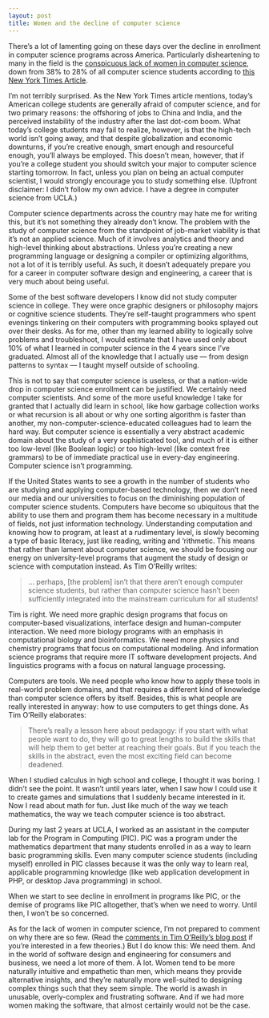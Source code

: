 ```yaml
---
layout: post
title: Women and the decline of computer science
---
```


There’s a lot of lamenting going on these days over the decline in enrollment in computer science programs across America. Particularly disheartening to many in the field is the [conspicuous lack of women in computer science](http://radar.oreilly.com/archives/2007/04/women_in_comput.html), down from 38% to 28% of all computer science students according to [this New York Times Article](http://www.nytimes.com/2007/04/17/science/17comp.html).

I’m not terribly surprised. As the New York Times article mentions, today’s American college students are generally afraid of computer science, and for two primary reasons: the offshoring of jobs to China and India, and the perceived instability of the industry after the last dot-com boom. What today’s college students may fail to realize, however, is that the high-tech world isn’t going away, and that despite globalization and economic downturns, if you’re creative enough, smart enough and resourceful enough, you’ll always be employed. This doesn’t mean, however, that if you’re a college student you should switch your major to computer science starting tomorrow. In fact, unless you plan on being an actual computer scientist, I would strongly encourage you to study something else. (Upfront disclaimer: I didn’t follow my own advice. I have a degree in computer science from UCLA.)

Computer science departments across the country may hate me for writing this, but it’s not something they already don’t know. The problem with the study of computer science from the standpoint of job-market viability is that it’s not an applied science. Much of it involves analytics and theory and high-level thinking about abstractions. Unless you’re creating a new programming language or designing a compiler or optimizing algorithms, not a lot of it is terribly useful. As such, it doesn’t adequately prepare you for a career in computer software design and engineering, a career that is very much about being useful.

Some of the best software developers I know did not study computer science in college. They were once graphic designers or philosophy majors or cognitive science students. They’re self-taught programmers who spent evenings tinkering on their computers with programming books splayed out over their desks. As for me, other than my learned ability to logically solve problems and troubleshoot, I would estimate that I have used only about 10% of what I learned in computer science in the 4 years since I’ve graduated. Almost all of the knowledge that I actually use — from design patterns to syntax — I taught myself outside of schooling.

This is not to say that computer science is useless, or that a nation-wide drop in computer science enrollment can be justified. We certainly need computer scientists. And some of the more useful knowledge I take for granted that I actually did learn in school, like how garbage collection works or what recursion is all about or why one sorting algorithm is faster than another, my non-computer-science-educated colleagues had to learn the hard way. But computer science is essentially a very abstract academic domain about the study of a very sophisticated tool, and much of it is either too low-level (like Boolean logic) or too high-level (like context free grammars) to be of immediate practical use in every-day engineering. Computer science isn’t programming.

If the United States wants to see a growth in the number of students who are studying and applying computer-based technology, then we don’t need our media and our universities to focus on the diminishing population of computer science students. Computers have become so ubiquitous that the ability to use them and program them has become necessary in a multitude of fields, not just information technology. Understanding computation and knowing how to program, at least at a rudimentary level, is slowly becoming a type of basic literacy, just like reading, writing and ‘rithmetic. This means that rather than lament about computer science, we should be focusing our energy on university-level programs that augment the study of design or science with computation instead. As Tim O’Reilly writes:

> ... perhaps, [the problem] isn’t that there aren’t enough computer science students, but rather than computer science hasn’t been sufficiently integrated into the mainstream curriculum for all students!

Tim is right. We need more graphic design programs that focus on computer-based visualizations, interface design and human-computer interaction. We need more biology programs with an emphasis in computational biology and bioinformatics. We need more physics and chemistry programs that focus on computational modeling. And information science programs that require more IT software development projects. And linguistics programs with a focus on natural language processing.

Computers are tools. We need people who know how to apply these tools in real-world problem domains, and that requires a different kind of knowledge than computer science offers by itself. Besides, this is what people are really interested in anyway: how to use computers to get things done. As Tim O’Reilly elaborates:

> There’s really a lesson here about pedagogy: if you start with what people want to do, they will go to great lengths to build the skills that will help them to get better at reaching their goals. But if you teach the skills in the abstract, even the most exciting field can become deadened.

When I studied calculus in high school and college, I thought it was boring. I didn’t see the point. It wasn’t until years later, when I saw how I could use it to create games and simulations that I suddenly became interested in it. Now I read about math for fun. Just like much of the way we teach mathematics, the way we teach computer science is too abstract.

During my last 2 years at UCLA, I worked as an assistant in the computer lab for the Program in Computing (PIC). PIC was a program under the mathematics department that many students enrolled in as a way to learn basic programming skills. Even many computer science students (including myself) enrolled in PIC classes because it was the only way to learn real, applicable programming knowledge (like web application development in PHP, or desktop Java programming) in school.

When we start to see decline in enrollment in programs like PIC, or the demise of programs like PIC altogether, that’s when we need to worry. Until then, I won’t be so concerned.

As for the lack of women in computer science, I’m not prepared to comment on why there are so few. (Read the [comments in Tim O’Reilly’s blog post](http://radar.oreilly.com/archives/2007/04/women_in_comput.html) if you’re interested in a few theories.) But I do know this: We need them. And in the world of software design and engineering for consumers and business, we need a lot more of them. A lot. Women tend to be more naturally intuitive and empathetic than men, which means they provide alternative insights, and they’re naturally more well-suited to designing complex things such that they seem simple. The world is awash in unusable, overly-complex and frustrating software. And if we had more women making the software, that almost certainly would not be the case.

